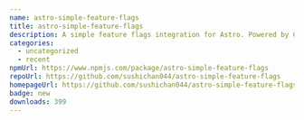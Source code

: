 ```yaml
---
name: astro-simple-feature-flags
title: astro-simple-feature-flags
description: A simple feature flags integration for Astro. Powered by Content Layer.
categories:
  - uncategorized
  - recent
npmUrl: https://www.npmjs.com/package/astro-simple-feature-flags
repoUrl: https://github.com/sushichan044/astro-simple-feature-flags
homepageUrl: https://github.com/sushichan044/astro-simple-feature-flags#readme
badge: new
downloads: 399
---
```

